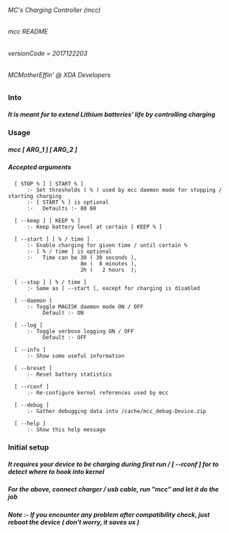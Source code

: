 ###### MC's Charging Controller (mcc)
###### mcc README
###### versionCode = 2017122203
###### MCMotherEffin' @ XDA Developers


### Into


##### It is meant for to extend Lithium batteries' life by controlling charging


### Usage

##### mcc [ ARG_1 ] [ ARG_2 ]

##### Accepted arguments

      [ STOP % ] [ START % ]
          :- Set thresholds ( % ) used by mcc daemon mode for stopping / starting charging
          :- [ START % ] is optional
          :-   Defaults :- 80 60

      [ --keep ] [ KEEP % ]
          :- Keep battery level at certain [ KEEP % ]

      [ --start ] [ % / time ]
          :- Enable charging for given time / until certain % 
          :- [ % / time ] is optional
          :-   Time can be 30 ( 30 seconds ),
                           8m (  8 minutes ),
                           2h (   2 hours  );

      [ --stop ] [ % / time ]
          :- Same as [ --start ], except for charging is disabled

      [ --daemon ]
          :- Toggle MAGISK daemon mode ON / OFF
               Default :- ON

      [ --log ]
          :- Toggle verbose logging ON / OFF
               Default :- OFF

      [ --info ]
          :- Show some useful information

      [ --breset ]
          :- Reset battery statistics

      [ --rconf ]
          :- Re-configure kernel references used by mcc

      [ --debug ]
          :- Gather debugging data into /cache/mcc_debug-Device.zip

      [ --help ]
          :- Show this help message


### Initial setup


##### It requires your device to be charging during first run / [ --rconf ] for to detect where to hook into kernel

##### For the above, connect charger / usb cable, run "mcc" and let it do the job

##### Note :- If you encounter any problem after compatibility check, just reboot the device ( don't worry, it saves us )
